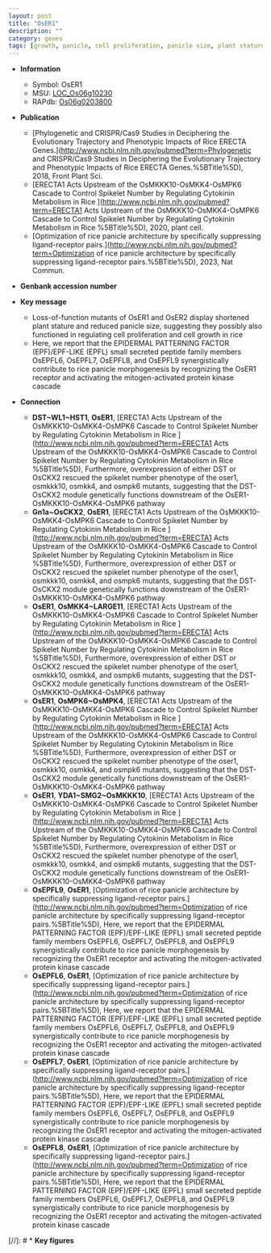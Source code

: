```yaml
---
layout: post
title: "OsER1"
description: ""
category: genes
tags: [growth, panicle, cell proliferation, panicle size, plant stature, Kinase, kinase, protein kinase]
---
```


* **Information**  
    + Symbol: OsER1  
    + MSU: [LOC_Os06g10230](http://rice.uga.edu/cgi-bin/ORF_infopage.cgi?orf=LOC_Os06g10230)  
    + RAPdb: [Os06g0203800](http://rapdb.dna.affrc.go.jp/viewer/gbrowse_details/irgsp1?name=Os06g0203800)  

* **Publication**  
    + [Phylogenetic and CRISPR/Cas9 Studies in Deciphering the Evolutionary Trajectory and Phenotypic Impacts of Rice ERECTA Genes.](http://www.ncbi.nlm.nih.gov/pubmed?term=Phylogenetic and CRISPR/Cas9 Studies in Deciphering the Evolutionary Trajectory and Phenotypic Impacts of Rice ERECTA Genes.%5BTitle%5D), 2018, Front Plant Sci.
    + [ERECTA1 Acts Upstream of the OsMKKK10-OsMKK4-OsMPK6 Cascade to Control Spikelet Number by Regulating Cytokinin Metabolism in Rice ](http://www.ncbi.nlm.nih.gov/pubmed?term=ERECTA1 Acts Upstream of the OsMKKK10-OsMKK4-OsMPK6 Cascade to Control Spikelet Number by Regulating Cytokinin Metabolism in Rice %5BTitle%5D), 2020, plant cell.
    + [Optimization of rice panicle architecture by specifically suppressing ligand-receptor pairs.](http://www.ncbi.nlm.nih.gov/pubmed?term=Optimization of rice panicle architecture by specifically suppressing ligand-receptor pairs.%5BTitle%5D), 2023, Nat Commun.

* **Genbank accession number**  

* **Key message**  
    + Loss-of-function mutants of OsER1 and OsER2 display shortened plant stature and reduced panicle size, suggesting they possibly also functioned in regulating cell proliferation and cell growth in rice
    + Here, we report that the EPIDERMAL PATTERNING FACTOR (EPF)/EPF-LIKE (EPFL) small secreted peptide family members OsEPFL6, OsEPFL7, OsEPFL8, and OsEPFL9 synergistically contribute to rice panicle morphogenesis by recognizing the OsER1 receptor and activating the mitogen-activated protein kinase cascade

* **Connection**  
    + __DST~WL1~HST1__, __OsER1__, [ERECTA1 Acts Upstream of the OsMKKK10-OsMKK4-OsMPK6 Cascade to Control Spikelet Number by Regulating Cytokinin Metabolism in Rice ](http://www.ncbi.nlm.nih.gov/pubmed?term=ERECTA1 Acts Upstream of the OsMKKK10-OsMKK4-OsMPK6 Cascade to Control Spikelet Number by Regulating Cytokinin Metabolism in Rice %5BTitle%5D),  Furthermore, overexpression of either DST or OsCKX2 rescued the spikelet number phenotype of the oser1, osmkkk10, osmkk4, and osmpk6 mutants, suggesting that the DST-OsCKX2 module genetically functions downstream of the OsER1-OsMKKK10-OsMKK4-OsMPK6 pathway
    + __Gn1a~OsCKX2__, __OsER1__, [ERECTA1 Acts Upstream of the OsMKKK10-OsMKK4-OsMPK6 Cascade to Control Spikelet Number by Regulating Cytokinin Metabolism in Rice ](http://www.ncbi.nlm.nih.gov/pubmed?term=ERECTA1 Acts Upstream of the OsMKKK10-OsMKK4-OsMPK6 Cascade to Control Spikelet Number by Regulating Cytokinin Metabolism in Rice %5BTitle%5D),  Furthermore, overexpression of either DST or OsCKX2 rescued the spikelet number phenotype of the oser1, osmkkk10, osmkk4, and osmpk6 mutants, suggesting that the DST-OsCKX2 module genetically functions downstream of the OsER1-OsMKKK10-OsMKK4-OsMPK6 pathway
    + __OsER1__, __OsMKK4~LARGE11__, [ERECTA1 Acts Upstream of the OsMKKK10-OsMKK4-OsMPK6 Cascade to Control Spikelet Number by Regulating Cytokinin Metabolism in Rice ](http://www.ncbi.nlm.nih.gov/pubmed?term=ERECTA1 Acts Upstream of the OsMKKK10-OsMKK4-OsMPK6 Cascade to Control Spikelet Number by Regulating Cytokinin Metabolism in Rice %5BTitle%5D),  Furthermore, overexpression of either DST or OsCKX2 rescued the spikelet number phenotype of the oser1, osmkkk10, osmkk4, and osmpk6 mutants, suggesting that the DST-OsCKX2 module genetically functions downstream of the OsER1-OsMKKK10-OsMKK4-OsMPK6 pathway
    + __OsER1__, __OsMPK6~OsMPK4__, [ERECTA1 Acts Upstream of the OsMKKK10-OsMKK4-OsMPK6 Cascade to Control Spikelet Number by Regulating Cytokinin Metabolism in Rice ](http://www.ncbi.nlm.nih.gov/pubmed?term=ERECTA1 Acts Upstream of the OsMKKK10-OsMKK4-OsMPK6 Cascade to Control Spikelet Number by Regulating Cytokinin Metabolism in Rice %5BTitle%5D),  Furthermore, overexpression of either DST or OsCKX2 rescued the spikelet number phenotype of the oser1, osmkkk10, osmkk4, and osmpk6 mutants, suggesting that the DST-OsCKX2 module genetically functions downstream of the OsER1-OsMKKK10-OsMKK4-OsMPK6 pathway
    + __OsER1__, __YDA1~SMG2~OsMKKK10__, [ERECTA1 Acts Upstream of the OsMKKK10-OsMKK4-OsMPK6 Cascade to Control Spikelet Number by Regulating Cytokinin Metabolism in Rice ](http://www.ncbi.nlm.nih.gov/pubmed?term=ERECTA1 Acts Upstream of the OsMKKK10-OsMKK4-OsMPK6 Cascade to Control Spikelet Number by Regulating Cytokinin Metabolism in Rice %5BTitle%5D),  Furthermore, overexpression of either DST or OsCKX2 rescued the spikelet number phenotype of the oser1, osmkkk10, osmkk4, and osmpk6 mutants, suggesting that the DST-OsCKX2 module genetically functions downstream of the OsER1-OsMKKK10-OsMKK4-OsMPK6 pathway
    + __OsEPFL9__, __OsER1__, [Optimization of rice panicle architecture by specifically suppressing ligand-receptor pairs.](http://www.ncbi.nlm.nih.gov/pubmed?term=Optimization of rice panicle architecture by specifically suppressing ligand-receptor pairs.%5BTitle%5D),  Here, we report that the EPIDERMAL PATTERNING FACTOR (EPF)/EPF-LIKE (EPFL) small secreted peptide family members OsEPFL6, OsEPFL7, OsEPFL8, and OsEPFL9 synergistically contribute to rice panicle morphogenesis by recognizing the OsER1 receptor and activating the mitogen-activated protein kinase cascade
    + __OsEPFL6__, __OsER1__, [Optimization of rice panicle architecture by specifically suppressing ligand-receptor pairs.](http://www.ncbi.nlm.nih.gov/pubmed?term=Optimization of rice panicle architecture by specifically suppressing ligand-receptor pairs.%5BTitle%5D),  Here, we report that the EPIDERMAL PATTERNING FACTOR (EPF)/EPF-LIKE (EPFL) small secreted peptide family members OsEPFL6, OsEPFL7, OsEPFL8, and OsEPFL9 synergistically contribute to rice panicle morphogenesis by recognizing the OsER1 receptor and activating the mitogen-activated protein kinase cascade
    + __OsEPFL7__, __OsER1__, [Optimization of rice panicle architecture by specifically suppressing ligand-receptor pairs.](http://www.ncbi.nlm.nih.gov/pubmed?term=Optimization of rice panicle architecture by specifically suppressing ligand-receptor pairs.%5BTitle%5D),  Here, we report that the EPIDERMAL PATTERNING FACTOR (EPF)/EPF-LIKE (EPFL) small secreted peptide family members OsEPFL6, OsEPFL7, OsEPFL8, and OsEPFL9 synergistically contribute to rice panicle morphogenesis by recognizing the OsER1 receptor and activating the mitogen-activated protein kinase cascade
    + __OsEPFL8__, __OsER1__, [Optimization of rice panicle architecture by specifically suppressing ligand-receptor pairs.](http://www.ncbi.nlm.nih.gov/pubmed?term=Optimization of rice panicle architecture by specifically suppressing ligand-receptor pairs.%5BTitle%5D),  Here, we report that the EPIDERMAL PATTERNING FACTOR (EPF)/EPF-LIKE (EPFL) small secreted peptide family members OsEPFL6, OsEPFL7, OsEPFL8, and OsEPFL9 synergistically contribute to rice panicle morphogenesis by recognizing the OsER1 receptor and activating the mitogen-activated protein kinase cascade

[//]: # * **Key figures**  


